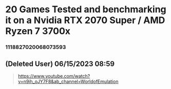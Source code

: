 # 20 Games Tested and benchmarking it on a Nvidia RTX 2070 Super / AMD Ryzen 7 3700x
### 1118827020068073593
##  (Deleted User) 06/15/2023 08:59 

> https://www.youtube.com/watch?v=n9ih_oJY7F8&ab_channel=WorldofEmulation

